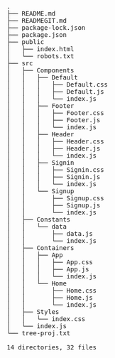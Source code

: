 <pre>.
├── README.md
├── READMEGIT.md
├── package-lock.json
├── package.json
├── public
│   ├── index.html
│   └── robots.txt
├── src
│   ├── Components
│   │   ├── Default
│   │   │   ├── Default.css
│   │   │   ├── Default.js
│   │   │   └── index.js
│   │   ├── Footer
│   │   │   ├── Footer.css
│   │   │   ├── Footer.js
│   │   │   └── index.js
│   │   ├── Header
│   │   │   ├── Header.css
│   │   │   ├── Header.js
│   │   │   └── index.js
│   │   ├── Signin
│   │   │   ├── Signin.css
│   │   │   ├── Signin.js
│   │   │   └── index.js
│   │   └── Signup
│   │       ├── Signup.css
│   │       ├── Signup.js
│   │       └── index.js
│   ├── Constants
│   │   └── data
│   │       ├── data.js
│   │       └── index.js
│   ├── Containers
│   │   ├── App
│   │   │   ├── App.css
│   │   │   ├── App.js
│   │   │   └── index.js
│   │   └── Home
│   │       ├── Home.css
│   │       ├── Home.js
│   │       └── index.js
│   ├── Styles
│   │   └── index.css
│   └── index.js
└── tree-proj.txt

14 directories, 32 files
</pre>
